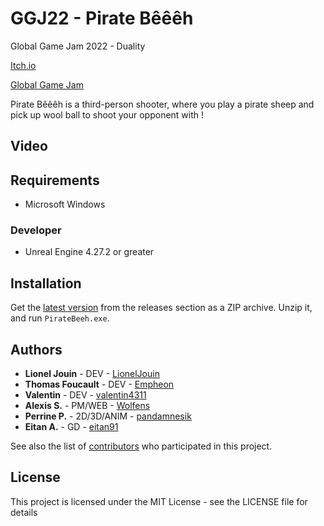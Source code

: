 # GGJ22 - Pirate Bêêêh

Global Game Jam 2022 - Duality

[Itch.io](https://pandamnesik.itch.io/pirate-beeeh)

[Global Game Jam](https://globalgamejam.org/2021/games/pirate-bay-9)

Pirate Bêêêh is a third-person shooter, where you play a pirate sheep and pick up wool ball to shoot your opponent with ! 

## Video



## Requirements

* Microsoft Windows

### Developer

* Unreal Engine 4.27.2 or greater

## Installation

Get the [latest version](https://github.com/LionelJouin/GGJ22/releases) from the releases section as a ZIP archive. Unzip it, and run ``PirateBeeh.exe``.

## Authors

* **Lionel Jouin** - DEV - [LionelJouin](https://github.com/LionelJouin)
* **Thomas Foucault** - DEV - [Empheon](https://github.com/Empheon)
* **Valentin** - DEV - [valentin4311](https://github.com/valentin4311)
* **Alexis S.** - PM/WEB - [Wolfens](https://github.com/Wolfens)
* **Perrine P.** - 2D/3D/ANIM - [pandamnesik](https://github.com/pandamnesik)
* **Eitan A.** - GD - [eitan91](https://github.com/eitan91)

See also the list of [contributors](https://github.com/LionelJouin/GGJ22/graphs/contributors) who participated in this project.

## License

This project is licensed under the MIT License - see the LICENSE file for details
